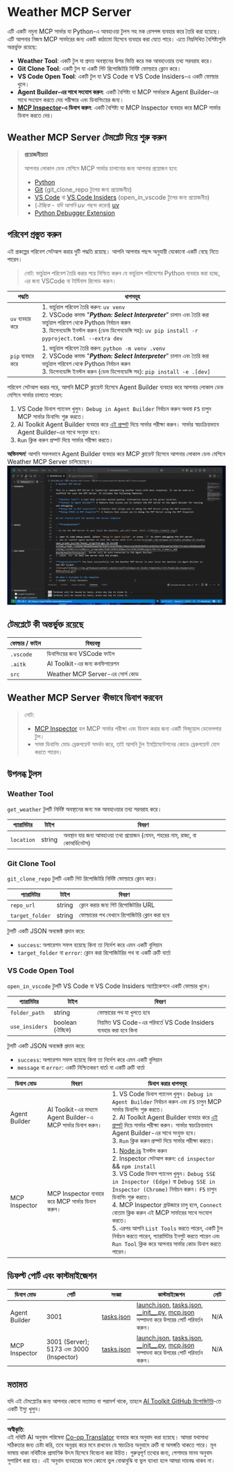 <!--
CO_OP_TRANSLATOR_METADATA:
{
  "original_hash": "9a6a4d3497921d2f6d9699f0a6a1890c",
  "translation_date": "2025-09-09T21:37:32+00:00",
  "source_file": "10-StreamliningAIWorkflowsBuildingAnMCPServerWithAIToolkit/lab4/code/github_mcp_server/README.md",
  "language_code": "bn"
}
-->
# Weather MCP Server

এটি একটি নমুনা MCP সার্ভার যা Python-এ আবহাওয়া টুলস সহ মক রেসপন্স ব্যবহার করে তৈরি করা হয়েছে। এটি আপনার নিজস্ব MCP সার্ভারের জন্য একটি কাঠামো হিসেবে ব্যবহার করা যেতে পারে। এতে নিম্নলিখিত বৈশিষ্ট্যগুলি অন্তর্ভুক্ত রয়েছে:

- **Weather Tool**: একটি টুল যা প্রদত্ত অবস্থানের উপর ভিত্তি করে মক আবহাওয়ার তথ্য সরবরাহ করে।
- **Git Clone Tool**: একটি টুল যা একটি গিট রিপোজিটরি নির্দিষ্ট ফোল্ডারে ক্লোন করে।
- **VS Code Open Tool**: একটি টুল যা VS Code বা VS Code Insiders-এ একটি ফোল্ডার খুলে।
- **Agent Builder-এর সাথে সংযোগ করুন**: একটি বৈশিষ্ট্য যা MCP সার্ভারকে Agent Builder-এর সাথে সংযোগ করতে দেয় পরীক্ষার এবং ডিবাগিংয়ের জন্য।
- **[MCP Inspector](https://github.com/modelcontextprotocol/inspector)-এ ডিবাগ করুন**: একটি বৈশিষ্ট্য যা MCP Inspector ব্যবহার করে MCP সার্ভার ডিবাগ করতে দেয়।

## Weather MCP Server টেমপ্লেট দিয়ে শুরু করুন

> **প্রয়োজনীয়তা**
>
> আপনার লোকাল ডেভ মেশিনে MCP সার্ভার চালানোর জন্য আপনার প্রয়োজন হবে:
>
> - [Python](https://www.python.org/)
> - [Git](https://git-scm.com/) (git_clone_repo টুলের জন্য প্রয়োজনীয়)
> - [VS Code](https://code.visualstudio.com/) বা [VS Code Insiders](https://code.visualstudio.com/insiders/) (open_in_vscode টুলের জন্য প্রয়োজনীয়)
> - (*ঐচ্ছিক - যদি আপনি uv পছন্দ করেন*) [uv](https://github.com/astral-sh/uv)
> - [Python Debugger Extension](https://marketplace.visualstudio.com/items?itemName=ms-python.debugpy)

## পরিবেশ প্রস্তুত করুন

এই প্রকল্পের পরিবেশ সেটআপ করার দুটি পদ্ধতি রয়েছে। আপনি আপনার পছন্দ অনুযায়ী যেকোনো একটি বেছে নিতে পারেন।

> নোট: ভার্চুয়াল পরিবেশ তৈরি করার পরে নিশ্চিত করুন যে ভার্চুয়াল পরিবেশের Python ব্যবহার করা হচ্ছে, এর জন্য VSCode বা টার্মিনাল রিলোড করুন।

| পদ্ধতি | ধাপসমূহ |
| -------- | ----- |
| `uv` ব্যবহার করে | 1. ভার্চুয়াল পরিবেশ তৈরি করুন: `uv venv` <br>2. VSCode কমান্ড "***Python: Select Interpreter***" চালান এবং তৈরি করা ভার্চুয়াল পরিবেশ থেকে Python নির্বাচন করুন <br>3. ডিপেনডেন্সি ইনস্টল করুন (ডেভ ডিপেনডেন্সি সহ): `uv pip install -r pyproject.toml --extra dev` |
| `pip` ব্যবহার করে | 1. ভার্চুয়াল পরিবেশ তৈরি করুন: `python -m venv .venv` <br>2. VSCode কমান্ড "***Python: Select Interpreter***" চালান এবং তৈরি করা ভার্চুয়াল পরিবেশ থেকে Python নির্বাচন করুন<br>3. ডিপেনডেন্সি ইনস্টল করুন (ডেভ ডিপেনডেন্সি সহ): `pip install -e .[dev]` | 

পরিবেশ সেটআপ করার পরে, আপনি MCP ক্লায়েন্ট হিসেবে Agent Builder ব্যবহার করে আপনার লোকাল ডেভ মেশিনে সার্ভার চালাতে পারেন:
1. VS Code ডিবাগ প্যানেল খুলুন। `Debug in Agent Builder` নির্বাচন করুন অথবা `F5` চাপুন MCP সার্ভার ডিবাগিং শুরু করতে।
2. AI Toolkit Agent Builder ব্যবহার করে [এই প্রম্পট](../../../../../../../../../../../open_prompt_builder) দিয়ে সার্ভার পরীক্ষা করুন। সার্ভার স্বয়ংক্রিয়ভাবে Agent Builder-এর সাথে সংযুক্ত হবে।
3. `Run` ক্লিক করুন প্রম্পট দিয়ে সার্ভার পরীক্ষা করতে।

**অভিনন্দন**! আপনি সফলভাবে Agent Builder ব্যবহার করে MCP ক্লায়েন্ট হিসেবে আপনার লোকাল ডেভ মেশিনে Weather MCP Server চালিয়েছেন।
![DebugMCP](https://raw.githubusercontent.com/microsoft/windows-ai-studio-templates/refs/heads/dev/mcpServers/mcp_debug.gif)

## টেমপ্লেটে কী অন্তর্ভুক্ত রয়েছে

| ফোল্ডার / ফাইল| বিষয়বস্তু                                     |
| ------------ | -------------------------------------------- |
| `.vscode`    | ডিবাগিংয়ের জন্য VSCode ফাইল                 |
| `.aitk`      | AI Toolkit-এর জন্য কনফিগারেশন               |
| `src`        | Weather MCP Server-এর সোর্স কোড             |

## Weather MCP Server কীভাবে ডিবাগ করবেন

> নোট:
> - [MCP Inspector](https://github.com/modelcontextprotocol/inspector) হল MCP সার্ভার পরীক্ষা এবং ডিবাগ করার জন্য একটি ভিজ্যুয়াল ডেভেলপার টুল।
> - সমস্ত ডিবাগিং মোড ব্রেকপয়েন্ট সমর্থন করে, তাই আপনি টুল ইমপ্লিমেন্টেশনের কোডে ব্রেকপয়েন্ট যোগ করতে পারেন।

## উপলব্ধ টুলস

### Weather Tool
`get_weather` টুলটি নির্দিষ্ট অবস্থানের জন্য মক আবহাওয়ার তথ্য সরবরাহ করে।

| প্যারামিটার | টাইপ | বিবরণ |
| --------- | ---- | ----------- |
| `location` | string | অবস্থান যার জন্য আবহাওয়া তথ্য প্রয়োজন (যেমন, শহরের নাম, রাজ্য, বা কোঅর্ডিনেটস) |

### Git Clone Tool
`git_clone_repo` টুলটি একটি গিট রিপোজিটরি নির্দিষ্ট ফোল্ডারে ক্লোন করে।

| প্যারামিটার | টাইপ | বিবরণ |
| --------- | ---- | ----------- |
| `repo_url` | string | ক্লোন করার জন্য গিট রিপোজিটরির URL |
| `target_folder` | string | ফোল্ডারের পথ যেখানে রিপোজিটরি ক্লোন করা হবে |

টুলটি একটি JSON অবজেক্ট প্রদান করে:
- `success`: অপারেশন সফল হয়েছে কিনা তা নির্দেশ করে এমন একটি বুলিয়ান
- `target_folder` বা `error`: ক্লোন করা রিপোজিটরির পথ বা একটি ত্রুটি বার্তা

### VS Code Open Tool
`open_in_vscode` টুলটি VS Code বা VS Code Insiders অ্যাপ্লিকেশনে একটি ফোল্ডার খুলে।

| প্যারামিটার | টাইপ | বিবরণ |
| --------- | ---- | ----------- |
| `folder_path` | string | ফোল্ডারের পথ যা খুলতে হবে |
| `use_insiders` | boolean (ঐচ্ছিক) | নিয়মিত VS Code-এর পরিবর্তে VS Code Insiders ব্যবহার করা হবে কিনা |

টুলটি একটি JSON অবজেক্ট প্রদান করে:
- `success`: অপারেশন সফল হয়েছে কিনা তা নির্দেশ করে এমন একটি বুলিয়ান
- `message` বা `error`: একটি নিশ্চিতকরণ বার্তা বা একটি ত্রুটি বার্তা

| ডিবাগ মোড | বিবরণ | ডিবাগ করার ধাপসমূহ |
| ---------- | ----------- | --------------- |
| Agent Builder | AI Toolkit-এর মাধ্যমে Agent Builder-এ MCP সার্ভার ডিবাগ করুন। | 1. VS Code ডিবাগ প্যানেল খুলুন। `Debug in Agent Builder` নির্বাচন করুন এবং `F5` চাপুন MCP সার্ভার ডিবাগিং শুরু করতে।<br>2. AI Toolkit Agent Builder ব্যবহার করে [এই প্রম্পট](../../../../../../../../../../../open_prompt_builder) দিয়ে সার্ভার পরীক্ষা করুন। সার্ভার স্বয়ংক্রিয়ভাবে Agent Builder-এর সাথে সংযুক্ত হবে।<br>3. `Run` ক্লিক করুন প্রম্পট দিয়ে সার্ভার পরীক্ষা করতে। |
| MCP Inspector | MCP Inspector ব্যবহার করে MCP সার্ভার ডিবাগ করুন। | 1. [Node.js](https://nodejs.org/) ইনস্টল করুন<br> 2. Inspector সেটআপ করুন: `cd inspector` && `npm install` <br> 3. VS Code ডিবাগ প্যানেল খুলুন। `Debug SSE in Inspector (Edge)` বা `Debug SSE in Inspector (Chrome)` নির্বাচন করুন। `F5` চাপুন ডিবাগিং শুরু করতে।<br> 4. MCP Inspector ব্রাউজারে চালু হলে, `Connect` বোতাম ক্লিক করুন এই MCP সার্ভারের সাথে সংযোগ করতে।<br> 5. এরপর আপনি `List Tools` করতে পারেন, একটি টুল নির্বাচন করতে পারেন, প্যারামিটার ইনপুট করতে পারেন এবং `Run Tool` ক্লিক করে আপনার সার্ভার কোড ডিবাগ করতে পারেন।<br> |

## ডিফল্ট পোর্ট এবং কাস্টমাইজেশন

| ডিবাগ মোড | পোর্ট | সংজ্ঞা | কাস্টমাইজেশন | নোট |
| ---------- | ----- | ------------ | -------------- |-------------- |
| Agent Builder | 3001 | [tasks.json](../../../../../../10-StreamliningAIWorkflowsBuildingAnMCPServerWithAIToolkit/lab4/code/github_mcp_server/.vscode/tasks.json) | [launch.json](../../../../../../10-StreamliningAIWorkflowsBuildingAnMCPServerWithAIToolkit/lab4/code/github_mcp_server/.vscode/launch.json), [tasks.json](../../../../../../10-StreamliningAIWorkflowsBuildingAnMCPServerWithAIToolkit/lab4/code/github_mcp_server/.vscode/tasks.json), [\_\_init\_\_.py](../../../../../../10-StreamliningAIWorkflowsBuildingAnMCPServerWithAIToolkit/lab4/code/github_mcp_server/src/__init__.py), [mcp.json](../../../../../../10-StreamliningAIWorkflowsBuildingAnMCPServerWithAIToolkit/lab4/code/github_mcp_server/.aitk/mcp.json) সম্পাদনা করে উপরের পোর্ট পরিবর্তন করুন। | N/A |
| MCP Inspector | 3001 (Server); 5173 এবং 3000 (Inspector) | [tasks.json](../../../../../../10-StreamliningAIWorkflowsBuildingAnMCPServerWithAIToolkit/lab4/code/github_mcp_server/.vscode/tasks.json) | [launch.json](../../../../../../10-StreamliningAIWorkflowsBuildingAnMCPServerWithAIToolkit/lab4/code/github_mcp_server/.vscode/launch.json), [tasks.json](../../../../../../10-StreamliningAIWorkflowsBuildingAnMCPServerWithAIToolkit/lab4/code/github_mcp_server/.vscode/tasks.json), [\_\_init\_\_.py](../../../../../../10-StreamliningAIWorkflowsBuildingAnMCPServerWithAIToolkit/lab4/code/github_mcp_server/src/__init__.py), [mcp.json](../../../../../../10-StreamliningAIWorkflowsBuildingAnMCPServerWithAIToolkit/lab4/code/github_mcp_server/.aitk/mcp.json) সম্পাদনা করে উপরের পোর্ট পরিবর্তন করুন।| N/A |

## মতামত

যদি এই টেমপ্লেটের জন্য আপনার কোনো মতামত বা পরামর্শ থাকে, তাহলে [AI Toolkit GitHub রিপোজিটরি](https://github.com/microsoft/vscode-ai-toolkit/issues)-তে একটি ইস্যু খুলুন।

---

**অস্বীকৃতি**:  
এই নথিটি AI অনুবাদ পরিষেবা [Co-op Translator](https://github.com/Azure/co-op-translator) ব্যবহার করে অনুবাদ করা হয়েছে। আমরা যথাসাধ্য সঠিকতার জন্য চেষ্টা করি, তবে অনুগ্রহ করে মনে রাখবেন যে স্বয়ংক্রিয় অনুবাদে ত্রুটি বা অসঙ্গতি থাকতে পারে। মূল ভাষায় থাকা নথিটিকে প্রামাণিক উৎস হিসেবে বিবেচনা করা উচিত। গুরুত্বপূর্ণ তথ্যের জন্য, পেশাদার মানব অনুবাদ সুপারিশ করা হয়। এই অনুবাদ ব্যবহারের ফলে কোনো ভুল বোঝাবুঝি বা ভুল ব্যাখ্যা হলে আমরা দায়বদ্ধ থাকব না।
